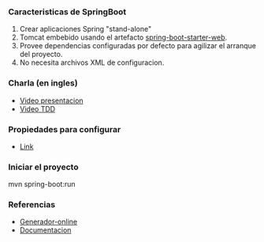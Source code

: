 ### Caracteristicas de SpringBoot
1. Crear aplicaciones Spring "stand-alone"
2. Tomcat embebido usando el artefacto [spring-boot-starter-web](https://mvnrepository.com/artifact/org.springframework.boot/spring-boot-starter-web).
3. Provee dependencias configuradas por defecto para agilizar el arranque del proyecto.
4. No necesita archivos XML de configuracion.

### Charla (en ingles)
* [Video presentacion](https://tanzu.vmware.com/content/springone-platform-2017/its-a-kind-of-magic-under-the-covers-of-spring-boot-brian-clozel-st%C3%A9phane-nicoll)
* [Video TDD](https://tanzu.vmware.com/content/springone-platform-2017/test-driven-development-with-spring-boot-sannidhi-jalukar-madhura-bhave)

### Propiedades para configurar
* [Link](https://docs.spring.io/spring-boot/docs/current/reference/html/application-properties.html)

### Iniciar el proyecto
mvn spring-boot:run

### Referencias
* [Generador-online](https://start.spring.io/)
* [Documentacion](https://spring.io/projects/spring-boot)

